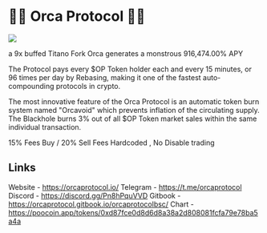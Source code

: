 
# 🌊🐳 Orca Protocol 🐳🌊

![](https://files.catbox.moe/uqnjb7.jpg)


a 9x buffed Titano Fork
Orca generates a monstrous 916,474.00% APY

The Protocol pays every $OP Token holder each and every 15 minutes, or 96 times per day by Rebasing, making it one of the fastest auto-compounding protocols in crypto. 

The most innovative feature of the Orca Protocol is an automatic token burn system named "Orcavoid" which prevents inflation of the circulating supply.
The Blackhole burns 3% out of all $OP Token market sales within the same individual transaction.

15% Fees Buy / 20% Sell
Fees Hardcoded , No Disable trading 

## Links
Website  - https://orcaprotocol.io/
Telegram - https://t.me/orcaprotocol
Discord - https://discord.gg/Pn8hPquVVD
Gitbook - https://orcaprotocol.gitbook.io/orcaprotocolbsc/
Chart - https://poocoin.app/tokens/0xd87fce0d8d6d8a38a2d808081fcfa79e78ba5a4a